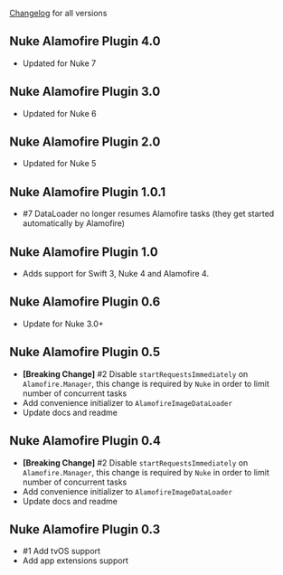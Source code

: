  [Changelog](https://github.com/kean/Nuke-Alamofire-Plugin/releases) for all versions

## Nuke Alamofire Plugin 4.0

- Updated for Nuke  7

## Nuke Alamofire Plugin 3.0

- Updated for Nuke 6

## Nuke Alamofire Plugin 2.0

- Updated for Nuke 5

## Nuke Alamofire Plugin 1.0.1

- #7 DataLoader no longer resumes Alamofire tasks (they get started automatically by Alamofire)

## Nuke Alamofire Plugin 1.0

- Adds support for Swift 3, Nuke 4 and Alamofire 4.

## Nuke Alamofire Plugin 0.6

- Update for Nuke 3.0+

## Nuke Alamofire Plugin 0.5

- **[Breaking Change]** #2 Disable `startRequestsImmediately` on `Alamofire.Manager`, this change is required by `Nuke` in order to limit number of concurrent tasks
- Add convenience initializer to `AlamofireImageDataLoader`
- Update docs and readme

## Nuke Alamofire Plugin 0.4

- **[Breaking Change]** #2 Disable `startRequestsImmediately` on `Alamofire.Manager`, this change is required by `Nuke` in order to limit number of concurrent tasks
- Add convenience initializer to `AlamofireImageDataLoader`
- Update docs and readme

## Nuke Alamofire Plugin 0.3

- #1 Add tvOS support
- Add app extensions support
